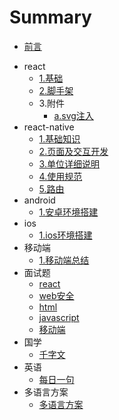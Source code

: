 <!--
 * @Author: hf
 * @Date: 2020-10-21 14:12:43
 * @LastEditTime: 2021-10-09 17:11:52
 * @LastEditors: hf
-->
# Summary

* [前言](README.md)
<!-- * [gitbook使用手册](gitbook/使用手册.md) -->
<!-- * [markdown使用手册](markdown/markdown使用手册.md) -->
<!-- * [git使用手册](git/git.md) -->
* react
  * [1.基础](react/基础.md)
  * [2.脚手架](react/脚手架.md)
  * 3.附件
    * [a.svg注入](react/libs/svg注入.md)
  <!-- * [4.react的性能优化] -->
  <!-- * [5.组件单元测试] -->
  <!-- * [6.自定义hook封装] -->
* react-native
  * [1.基础知识](./reactNative/基础知识.md)
  * [2.页面及交互开发](./reactNative/页面以及交互开发.md)
  * [3.单位详细说明](./reactNative/单位详细说明.md)
  * [4.使用规范](./reactNative/使用规范.md)
  * [5.路由](./reactNative/navigation.md)
* android
  * [1.安卓环境搭建](./android/安卓环境搭建.md)
* ios
  * [1.ios环境搭建](./ios/ios环境搭建.md)
* 移动端
  * [1.移动端总结](./mobile/mobile.md)
* 面试题
  * [react](./interview/react.md)
  * [web安全](./interview/web安全.md)
  * [html](./interview/html.md)
  * [javascript](./interview/javascript.md)
  * [移动端](./interview/移动端.md)
* 国学
  * [千字文](./Chinese/千字文.md)
* 英语
  * [每日一句](./English/每日一句.md)
* 多语言方案
  * [多语言方案](./多语言方案/lang.md)
  

